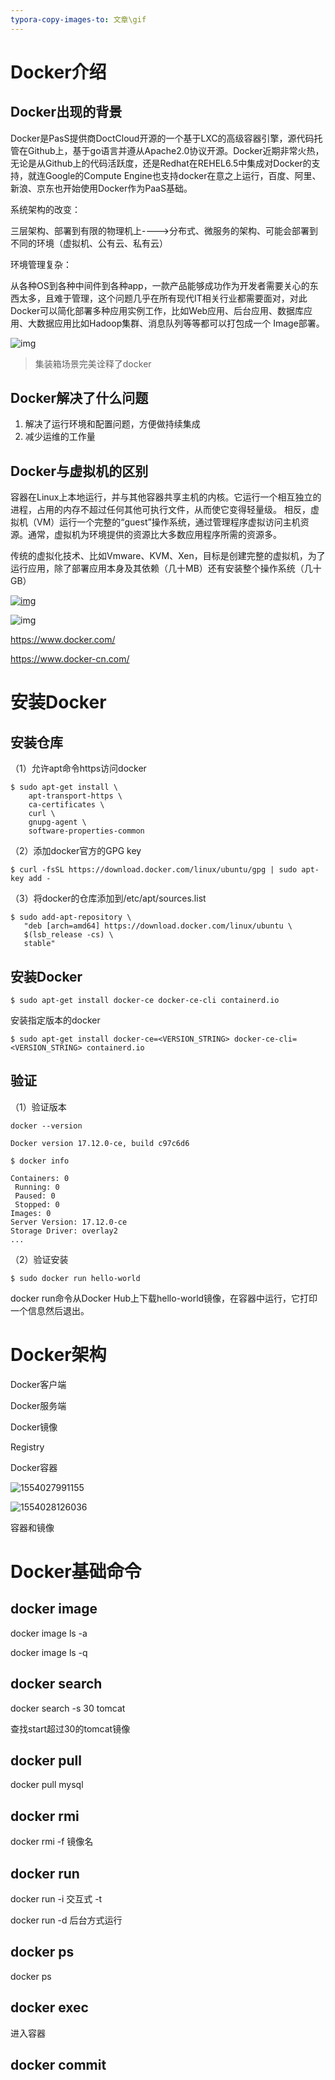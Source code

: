 ```yaml
---
typora-copy-images-to: 文章\gif
---
```




# Docker介绍

## Docker出现的背景

Docker是PasS提供商DoctCloud开源的一个基于LXC的高级容器引擎，源代码托管在Github上，基于go语言并遵从Apache2.0协议开源。Docker近期非常火热，无论是从Github上的代码活跃度，还是Redhat在REHEL6.5中集成对Docker的支持，就连Google的Compute Engine也支持docker在意之上运行，百度、阿里、新浪、京东也开始使用Docker作为PaaS基础。

系统架构的改变：

三层架构、部署到有限的物理机上---->分布式、微服务的架构、可能会部署到不同的环境（虚拟机、公有云、私有云）

环境管理复杂：

从各种OS到各种中间件到各种app，一款产品能够成功作为开发者需要关心的东西太多，且难于管理，这个问题几乎在所有现代IT相关行业都需要面对，对此Docker可以简化部署多种应用实例工作，比如Web应用、后台应用、数据库应用、大数据应用比如Hadoop集群、消息队列等等都可以打包成一个 Image部署。

![img](D:\技术文档\面试资料整理\git\文章\gif\laurel-docker-containers.png)



> 集装箱场景完美诠释了docker



## Docker解决了什么问题

1. 解决了运行环境和配置问题，方便做持续集成
2. 减少运维的工作量

## Docker与虚拟机的区别

容器在Linux上本地运行，并与其他容器共享主机的内核。它运行一个相互独立的进程，占用的内存不超过任何其他可执行文件，从而使它变得轻量级。
相反，虚拟机（VM）运行一个完整的“guest”操作系统，通过管理程序虚拟访问主机资源。通常，虚拟机为环境提供的资源比大多数应用程序所需的资源多。

传统的虚拟化技术、比如Vmware、KVM、Xen，目标是创建完整的虚拟机，为了运行应用，除了部署应用本身及其依赖（几十MB）还有安装整个操作系统（几十GB）

[![img](https://docs.docker.com/images/Container%402x.png)]()



![img](https://docs.docker.com/images/VM%402x.png)



https://www.docker.com/

https://www.docker-cn.com/



# 安装Docker

## 安装仓库

（1）允许apt命令https访问docker

```shell
$ sudo apt-get install \
    apt-transport-https \
    ca-certificates \
    curl \
    gnupg-agent \
    software-properties-common
```

（2）添加docker官方的GPG key

```shell
$ curl -fsSL https://download.docker.com/linux/ubuntu/gpg | sudo apt-key add -
```

（3）将docker的仓库添加到/etc/apt/sources.list

```shell
$ sudo add-apt-repository \
   "deb [arch=amd64] https://download.docker.com/linux/ubuntu \
   $(lsb_release -cs) \
   stable"
```

## 安装Docker

```shell
$ sudo apt-get install docker-ce docker-ce-cli containerd.io
```

安装指定版本的docker

```shell
$ sudo apt-get install docker-ce=<VERSION_STRING> docker-ce-cli=<VERSION_STRING> containerd.io
```

## 验证

（1）验证版本

```shell
docker --version

Docker version 17.12.0-ce, build c97c6d6
```

```shell
$ docker info

Containers: 0
 Running: 0
 Paused: 0
 Stopped: 0
Images: 0
Server Version: 17.12.0-ce
Storage Driver: overlay2
...
```

（2）验证安装

```shell
$ sudo docker run hello-world
```

docker  run命令从Docker Hub上下载hello-world镜像，在容器中运行，它打印一个信息然后退出。



# Docker架构

Docker客户端

Docker服务端

Docker镜像

Registry

Docker容器

![1554027991155](D:\技术文档\面试资料整理\git\文章\gif\1554027991155.png)





![1554028126036](D:\技术文档\面试资料整理\git\文章\gif\1554028126036.png)





容器和镜像





# Docker基础命令

## docker image

docker image ls -a

docker image ls -q

## docker search

docker search -s 30 tomcat 

查找start超过30的tomcat镜像

## docker pull

docker pull mysql

## docker rmi 

docker rmi -f 镜像名

## docker run

docker run -i 交互式  -t  

docker run -d  后台方式运行

## docker ps

docker ps 

## docker exec

进入容器

## docker commit











